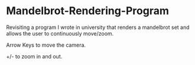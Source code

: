 # Mandelbrot-Rendering-Program
Revisiting a program I wrote in university that renders a mandelbrot set and allows the user to continuously move/zoom.

Arrow Keys to move the camera.

+/- to zoom in and out.


